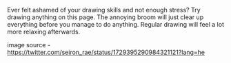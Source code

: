Ever felt ashamed of your drawing skills and not enough stress? Try drawing anything on this page. The annoying broom will just clear up everything before you manage to do anything. Regular drawing will feel a lot more relaxing afterwards.

image source - https://twitter.com/seiron_rae/status/1729395290984321121?lang=he
